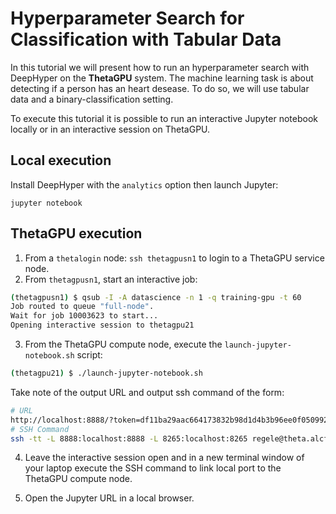 # Hyperparameter Search for Classification with Tabular Data

In this tutorial we will present how to run an hyperparameter search with DeepHyper on the **ThetaGPU** system. The machine learning task is about detecting if a person has an heart desease. To do so, we will use tabular data and a binary-classification setting.

To execute this tutorial it is possible to run an interactive Jupyter notebook locally or in an interactive session on ThetaGPU.

## Local execution

Install DeepHyper with the `analytics` option then launch Jupyter:

```console
jupyter notebook
```

## ThetaGPU execution

1. From a `thetalogin` node: `ssh thetagpusn1` to login to a ThetaGPU service node.
2. From `thetagpusn1`, start an interactive job:

```bash
(thetagpusn1) $ qsub -I -A datascience -n 1 -q training-gpu -t 60
Job routed to queue "full-node".
Wait for job 10003623 to start...
Opening interactive session to thetagpu21
```

3. From the ThetaGPU compute node, execute the `launch-jupyter-notebook.sh` script:

```bash
(thetagpu21) $ ./launch-jupyter-notebook.sh
```

Take note of the output URL and output ssh command of the form:

```bash
# URL
http://localhost:8888/?token=df11ba29aac664173832b98d1d4b3b96ee0f050992ae6591
# SSH Command
ssh -tt -L 8888:localhost:8888 -L 8265:localhost:8265 regele@theta.alcf.anl.gov "ssh -L 8888:localhost:8888 -L 8265:localhost:8265 thetagpu05"
```

4. Leave the interactive session open and in a new terminal window of your laptop execute the SSH command to link local port to the ThetaGPU compute node.

5. Open the Jupyter URL in a local browser.
